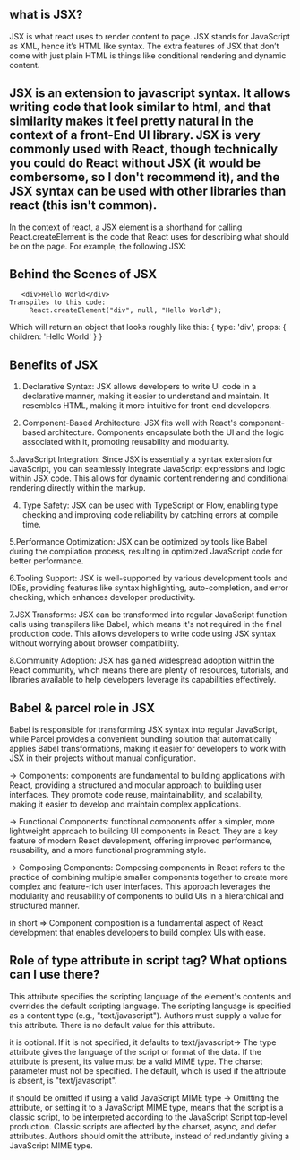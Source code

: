 ##  what is JSX?

   JSX is what react uses to render content to page. JSX stands for JavaScript as XML, hence 
   it’s HTML like syntax. The extra features of JSX that don’t come with just plain HTML is 
    things like conditional rendering and dynamic content.

## JSX is an extension to javascript syntax. It allows writing code that look similar to html, and that similarity makes it feel pretty natural in the context of a front-End UI library. JSX is very commonly used with React, though technically you could do React without JSX (it would be combersome, so I don't recommend it), and the JSX syntax can be used with other libraries than react (this isn't common).
In the context of react,
             a JSX element is a shorthand for calling React.createElement is the code that 
            React uses for describing what should be on the  page. For example, the following 
      JSX:
##  Behind the Scenes of JSX
       <div>Hello World</div>
    Transpiles to this code:
         React.createElement("div", null, "Hello World");

 Which will return an object that looks roughly like this:
        {
            type: 'div',
            props: {
                children: 'Hello World'
            }
        }
##  Benefits of JSX

 1. Declarative Syntax: JSX allows developers to write UI code in a declarative manner, 
      making it easier to understand and maintain. It resembles HTML, making it more intuitive 
     for front-end developers.

2. Component-Based Architecture: JSX fits well with React's component-based architecture. 
     Components encapsulate both the UI and the logic associated with it, promoting reusability 
    and modularity.

3.JavaScript Integration: Since JSX is essentially a syntax extension for JavaScript, you can seamlessly integrate JavaScript expressions and logic within JSX code. This allows for dynamic content rendering and conditional rendering directly within the markup.

4. Type Safety: JSX can be used with TypeScript or Flow, enabling type checking and improving code reliability by catching errors at compile time.

5.Performance Optimization: JSX can be optimized by tools like Babel during the compilation process, resulting in optimized JavaScript code for better performance.

6.Tooling Support: JSX is well-supported by various development tools and IDEs, providing features like syntax highlighting, auto-completion, and error checking, which enhances developer productivity.

7.JSX Transforms: JSX can be transformed into regular JavaScript function calls using transpilers like Babel, which means it's not required in the final production code. This allows developers to write code using JSX syntax without worrying about browser compatibility.

8.Community Adoption: JSX has gained widespread adoption within the React community, which means there are plenty of resources, tutorials, and libraries available to help developers leverage its capabilities effectively.

## Babel & parcel role in JSX

Babel is responsible for transforming JSX syntax into regular JavaScript, while Parcel provides a convenient bundling solution that automatically applies Babel transformations, making it easier for developers to work with JSX in their projects without manual configuration.

-> Components:
components are fundamental to building applications with React, providing a structured and modular approach to building user interfaces. They promote code reuse, maintainability, and scalability, making it easier to develop and maintain complex applications.

-> Functional Components:
   functional components offer a simpler, more lightweight approach to building UI components 
   in React. They are a key feature of modern React development, offering improved performance, 
   reusability, and a more functional programming style.

-> Composing Components:
    Composing components in React refers to the practice of combining multiple smaller 
    components together to create more complex and feature-rich user interfaces. This approach 
   leverages the modularity and reusability of components to build UIs in a hierarchical and 
  structured manner.

in short => Component composition is a fundamental aspect of React development that enables developers to build complex UIs with ease.


## Role of type attribute in script tag? What options can I use there?

 This attribute specifies the scripting language of the element's contents and overrides the default scripting language. The scripting language is specified as a content type (e.g., "text/javascript"). Authors must supply a value for this attribute. There is no default value for this attribute. 
 
it is optional. If it is not specified, it defaults to text/javascript->
The type attribute gives the language of the script or format of the data. If the attribute is present, its value must be a valid MIME type. The charset parameter must not be specified. The default, which is used if the attribute is absent, is "text/javascript".

it should be omitted if using a valid JavaScript MIME type ->
Omitting the attribute, or setting it to a JavaScript MIME type, means that the script is a 
classic script, to be interpreted according to the JavaScript Script top-level production.  Classic scripts are affected by the charset, async, and defer attributes. Authors should omit 
the attribute, instead of redundantly giving a JavaScript MIME type.
